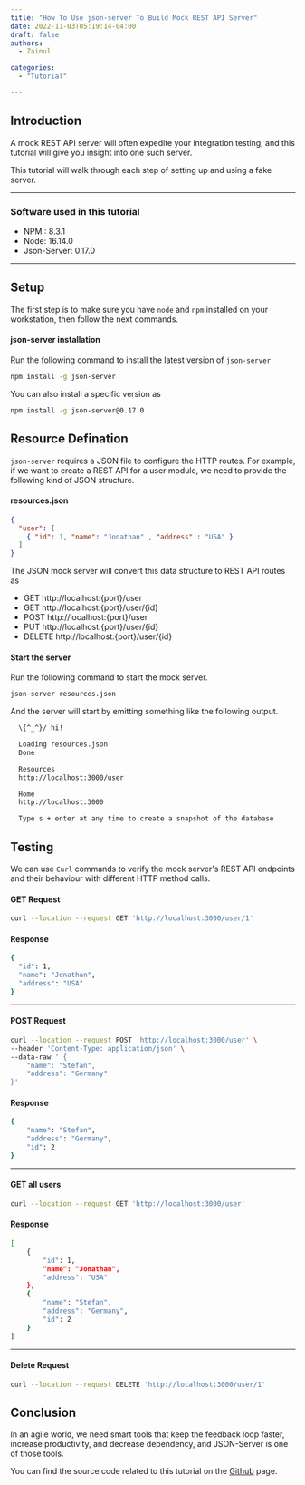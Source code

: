 ```yaml
---
title: "How To Use json-server To Build Mock REST API Server"
date: 2022-11-03T05:19:14-04:00
draft: false
authors:
  - Zainul

categories: 
  - "Tutorial"

---
```


## Introduction

A mock REST API server will often expedite your integration testing, and this tutorial will give you insight into one such server.

This tutorial will walk through each step of setting up and using a fake server.

---
### Software used in this tutorial

* NPM : 8.3.1
* Node: 16.14.0
* Json-Server: 0.17.0

---
## Setup

The first step is to make sure you have `node` and `npm` installed on your workstation, then follow the next commands.

#### json-server installation 

Run the following command to install the latest version of `json-server`

```bash
npm install -g json-server
```

You can also install a specific version as

```bash
npm install -g json-server@0.17.0
```


## Resource Defination

`json-server` requires a JSON file to configure the HTTP routes.
For example, if we want to create a REST API for a user module, we need to provide the following kind of JSON structure.


#### resources.json 

```json
{
  "user": [
    { "id": 1, "name": "Jonathan" , "address" : "USA" }
  ]
}
```

The JSON mock server will convert this data structure to REST API routes as

* GET  http://localhost:{port}/user
* GET  http://localhost:{port}/user/{id}
* POST http://localhost:{port}/user
* PUT http://localhost:{port}/user/{id}
* DELETE http://localhost:{port}/user/{id}

#### Start the server

Run the following command to start the mock server.

```bash
json-server resources.json
```

And the server will start by emitting something like the following output.

```bash
  \{^_^}/ hi!

  Loading resources.json
  Done

  Resources
  http://localhost:3000/user

  Home
  http://localhost:3000

  Type s + enter at any time to create a snapshot of the database

```
## Testing

We can use `Curl` commands to verify the mock server's REST API endpoints and their behaviour with different HTTP method calls.


#### GET Request
```bash
curl --location --request GET 'http://localhost:3000/user/1'
```

#### Response
```bash
{
  "id": 1,
  "name": "Jonathan",
  "address": "USA"
}
```
---

#### POST Request
```bash
curl --location --request POST 'http://localhost:3000/user' \
--header 'Content-Type: application/json' \
--data-raw ' {
    "name": "Stefan",
    "address": "Germany"
}'
```

#### Response
```bash
{
    "name": "Stefan",
    "address": "Germany",
    "id": 2
}
```

---
#### GET all users
```bash
curl --location --request GET 'http://localhost:3000/user'
```

#### Response
```bash
[
    {
        "id": 1,
        "name": "Jonathan",
        "address": "USA"
    },
    {
        "name": "Stefan",
        "address": "Germany",
        "id": 2
    }
]
```

---
#### Delete Request
```bash
curl --location --request DELETE 'http://localhost:3000/user/1'
```

## Conclusion 
In an agile world, we need smart tools that keep the feedback loop faster, increase productivity, and decrease dependency, and JSON-Server is one of those tools.

You can find the source code related to this tutorial on the [Github](https://github.com/zainabed/tutorials/tree/master/javascript/mock-server) page.
